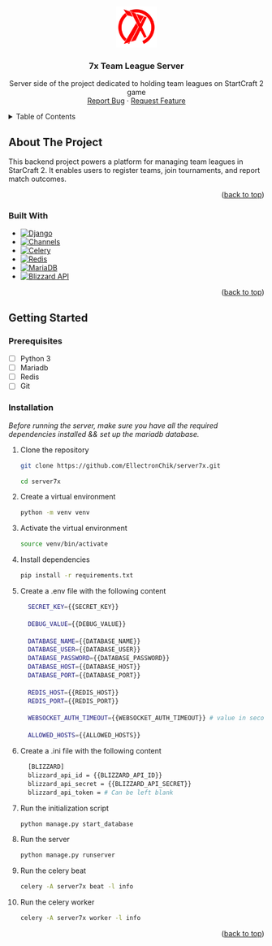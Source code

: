 <a name="readme-top"></a>

<!-- PROJECT LOGO -->
<br />
<div align="center">
  <a href="https://github.com/othneildrew/Best-README-Template">
    <img src="favicon.svg" alt="Logo" width="80" height="80">
  </a>

  <h3 align="center">7x Team League Server</h3>

  <p align="center">
    Server side of the project dedicated to holding team leagues on StartCraft 2 game
    <br />
    <a href="https://github.com/EllectronChik/client7x/issues">Report Bug</a>
    ·
    <a href="https://github.com/EllectronChik/client7x/issues">Request Feature</a>
  </p>
</div>



<!-- TABLE OF CONTENTS -->
<details>
  <summary>Table of Contents</summary>
  <ol>
    <li>
      <a href="#about-the-project">About The Project</a>
      <ul>
        <li><a href="#built-with">Built With</a></li>
      </ul>
    </li>
    <li>
      <a href="#getting-started">Getting Started</a>
      <ul>
        <li><a href="#prerequisites">Prerequisites</a></li>
        <li><a href="#installation">Installation</a></li>
      </ul>
    </li>
  </ol>
</details>



<!-- ABOUT THE PROJECT -->
## About The Project

This backend project powers a platform for managing team leagues in StarCraft 2. It enables users to register teams, join tournaments, and report match outcomes.

<p align="right">(<a href="#readme-top">back to top</a>)</p>



### Built With

* [![Django][django_shield]][django_url]
* [![Channels][channels_shield]][channels_url]
* [![Celery][celery_shield]][celery_url]
* [![Redis][redis_shield]][redis_url]
* [![MariaDB][mariadb_shield]][mariadb_url]
* [![Blizzard API][blizzard_shield]][blizzard_url]



<p align="right">(<a href="#readme-top">back to top</a>)</p>



<!-- GETTING STARTED -->
## Getting Started

### Prerequisites

- [ ] Python 3
- [ ] Mariadb
- [ ] Redis
- [ ] Git

### Installation

_Before running the server, make sure you have all the required dependencies installed && set up the mariadb database._

1. Clone the repository
    ```bash
    git clone https://github.com/EllectronChik/server7x.git
    ```

    ```bash
    cd server7x
    ```

2. Create a virtual environment
    ```bash
    python -m venv venv
    ```
3. Activate the virtual environment
    ```bash
    source venv/bin/activate
    ```
4. Install dependencies
    ```bash
    pip install -r requirements.txt
    ```

5. Create a .env file with the following content
    ```bash
      SECRET_KEY={{SECRET_KEY}}

      DEBUG_VALUE={{DEBUG_VALUE}}

      DATABASE_NAME={{DATABASE_NAME}}
      DATABASE_USER={{DATABASE_USER}}
      DATABASE_PASSWORD={{DATABASE_PASSWORD}}
      DATABASE_HOST={{DATABASE_HOST}}
      DATABASE_PORT={{DATABASE_PORT}}

      REDIS_HOST={{REDIS_HOST}}
      REDIS_PORT={{REDIS_PORT}}

      WEBSOCKET_AUTH_TIMEOUT={{WEBSOCKET_AUTH_TIMEOUT}} # value in seconds, default 5

      ALLOWED_HOSTS={{ALLOWED_HOSTS}}
    ```

6. Create a .ini file with the following content
    ```bash
      [BLIZZARD]
      blizzard_api_id = {{BLIZZARD_API_ID}}
      blizzard_api_secret = {{BLIZZARD_API_SECRET}}
      blizzard_api_token = # Can be left blank
    ```

7. Run the initialization script
    ```bash
    python manage.py start_database
    ```

8. Run the server
    ```bash
    python manage.py runserver
    ```

9. Run the celery beat
    ```bash
    celery -A server7x beat -l info
    ```

10. Run the celery worker
    ```bash
    celery -A server7x worker -l info
    ```

<p align="right">(<a href="#readme-top">back to top</a>)</p>

<!-- MARKDOWN LINKS & IMAGES -->
<!-- https://www.markdownguide.org/basic-syntax/#reference-style-links -->
[django_shield]: https://img.shields.io/badge/django-4.2.5-blue?style=for-the-badge&logo=django&logoColor=white
[django_url]: https://www.djangoproject.com/
[channels_shield]: https://img.shields.io/badge/channels-4.0.0-blue?style=for-the-badge&logo=channels&logoColor=white
[channels_url]: https://channels.readthedocs.io/en/stable
[celery_shield]: https://img.shields.io/badge/celery-5.3.6-blue?style=for-the-badge&logo=celery&logoColor=white
[celery_url]: https://docs.celeryq.dev/en/stable/
[redis_shield]: https://img.shields.io/badge/redis-5.0.14-blue?style=for-the-badge&logo=redis&logoColor=white
[redis_url]: https://redis.io/
[mariadb_shield]: https://img.shields.io/badge/mariadb-11.3.2-blue?style=for-the-badge&logo=mariadb&logoColor=white
[mariadb_url]: https://mariadb.com
[blizzard_shield]: https://img.shields.io/badge/blizzard-API-blue?style=for-the-badge&logo=blizzard&logoColor=white
[blizzard_url]: https://develop.battle.net/